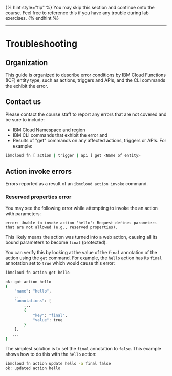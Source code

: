 
{% hint style="tip" %}
You may skip this section and continue onto the course. Feel free to reference this if you have any trouble during lab exercises.
{% endhint %}

---

# Troubleshooting

## Organization

This guide is organized to describe error conditions by IBM Cloud Functions (ICF) entity type, such as actions, triggers and APIs, and the CLI commands the exhibit the error.

## Contact us

Please contact the course staff to report any errors that are not covered and be sure to include:

* IBM Cloud Namespace and region
* IBM CLI commands that exhibit the error and
* Results of "get" commands on any affected actions, triggers or APIs. For example:

```bash
ibmcloud fn [ action | trigger | api ] get <Name of entity>
```

## Action invoke errors

Errors reported as a result of an `ibmcloud action invoke` command.

### Reserved properties error

You may see the following error while attempting to invoke the an action with parameters:

```text
error: Unable to invoke action 'hello': Request defines parameters that are not allowed (e.g., reserved properties).
```

This likely means the action was turned into a web action, causing all its bound parameters to become `final` (protected).

You can verify this by looking at the value of the `final` annotation of the action using the `get` command. For example, the `hello` action has its `final` annotation set to `true` which would cause this error:

```bash
ibmcloud fn action get hello

ok: got action hello
{
    "name": "hello",
    ...
    "annotations": [
        ...
        {
            "key": "final",
            "value": true
        }
    ],
   ...
}
```

The simplest solution is to set the `final` annotation to `false`.  This example shows how to do this with the `hello` action:

```bash
ibmcloud fn action update hello -a final false
ok: updated action hello
```
